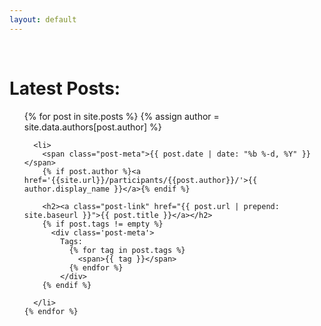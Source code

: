 ```yaml
---
layout: default
---
```


<div class="home">
  <h1 class="page-heading">Latest Posts: </h1>
  <ul class="post-list">
    {% for post in site.posts %}
    {% assign author = site.data.authors[post.author] %}
    
      <li>
        <span class="post-meta">{{ post.date | date: "%b %-d, %Y" }}</span>
        {% if post.author %}<a href='{{site.url}}/participants/{{post.author}}/'>{{ author.display_name }}</a>{% endif %}
        
        <h2><a class="post-link" href="{{ post.url | prepend: site.baseurl }}">{{ post.title }}</a></h2>
        {% if post.tags != empty %}
          <div class='post-meta'>
            Tags: 
              {% for tag in post.tags %}
                <span>{{ tag }}</span>
              {% endfor %}
            </div>
        {% endif %}
        
      </li>
    {% endfor %}
  </ul>

</div>
